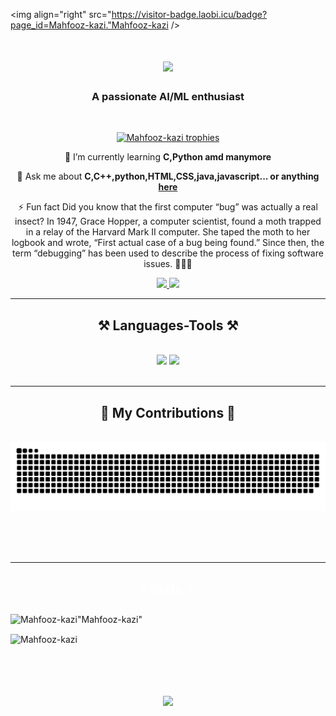 <img align="right" src="https://visitor-badge.laobi.icu/badge?page_id=Mahfooz-kazi."Mahfooz-kazi />

<h1 align="center">
    <img src="https://readme-typing-svg.herokuapp.com/?font=Righteous&size=35&center=true&vCenter=true&width=500&height=70&duration=4000&lines=Hi+There!+👋;+I'm+Mahfooz+Kazi!;" />
</h1>


<h3 align="center">A passionate AI/ML enthusiast </h3>

<br/>

<!-- Inserting GitHub Profile Trophy -->
<p align="center">
  <a href="https://github.com/Mahfooz-kazii/github-profile-trophy">
    <img src="https://github-profile-trophy.vercel.app/?username=Mahfooz-kazi&theme=darkhub&no-bg=true" alt="Mahfooz-kazi trophies" />
  </a>
</p>

<div align="center">
 
 🌱 I’m currently learning **C,Python amd manymore**

💬 Ask me about **C,C++,python,HTML,CSS,java,javascript... or anything [here](https://github.com/Mahfooz-kazi/Mahfooz-kazi/issues)**

⚡ Fun fact  Did you know that the first computer “bug” was actually a real insect? In 1947, Grace Hopper, a computer scientist, found a moth trapped in a relay of the Harvard Mark II computer. She taped the moth to her logbook and wrote, “First actual case of a bug being found.” Since then, the term “debugging” has been used to describe the process of fixing software issues. 🐛👩‍💻

 </div>
 
<div align="center"> 
  <a href="mailto:mahfoozkazi2008@gmail.com">
    <img src="https://img.shields.io/badge/Gmail-333333?style=for-the-badge&logo=gmail&logoColor=red" />
  </a>
  <a href="https://www.linkedin.com/in/Mahfooz kazi-815804290/" target="_blank">
    <img src="https://img.shields.io/badge/LinkedIn-0077B5?style=for-the-badge&logo=linkedin&logoColor=white" target="_blank" />
  </a>
  <a href="https://Mahfooz-kazi.github.io" target="_blank">
  </a>
</div>

 <hr/>
 
<h2 align="center">⚒️ Languages-Tools ⚒️</h2>
<br/>
<div align="center">
    <img src="https://skillicons.dev/icons?i=python,c,html,css" />
    <img src="https://skillicons.dev/icons?i=vscode,github" /><br>
</div>

<br/>
<hr/>

<div align="center">
  <h2>🐍 My Contributions 🐍</h2>
  <br>
  <img alt="snake eating my contributions" src="https://raw.githubusercontent.com/Mahfooz-kazi/Mahfooz-kazi/output/github-contribution-grid-snake.svg" />
  
  <br/><br/><br/>
</div>

<hr/>

<h2 align="center" style="color: #ffffff;">⚡ Stats ⚡:</h2>
<p align="left" style="background-color: #1a1a1a;"> 
  <!-- Icons for languages and tools -->
</p>

<p><img align="left" src="https://github-readme-stats.vercel.app/api/top-langs?username=&show_icons=true&locale=en&layout=compact&theme=dark" alt=Mahfooz-kazi"Mahfooz-kazi" /></p>

<p>&nbsp;<img align="center" src="https://github-readme-stats.vercel.app/api?username=Mahfooz-kazi&show_icons=true&locale=en&theme=dark" alt=""Mahfooz-kazi /></p>
<p><img align="center" src="https://github-readme-streak-stats.herokuapp.com/?user=Mahfooz-kazi&theme=dark" alt="Mahfooz-kazi" /></p>

<br/>

<h1 align="center">
    <img src="https://readme-typing-svg.herokuapp.com/?font=Righteous&size=35&center=true&vCenter=true&width=500&height=70&duration=5000&lines=Connect+with+me+on+linkedin;+Always+open+to+collab!;" />
</h1>

<br/>
